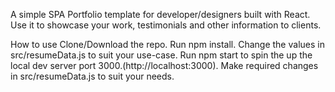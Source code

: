  A simple SPA Portfolio template for developer/designers built with React. Use it to showcase your work, testimonials and other information to clients.

How to use
Clone/Download the repo.
Run npm install.
Change the values in src/resumeData.js to suit your use-case.
Run npm start to spin the up the local dev server port 3000.(http://localhost:3000).
Make required changes in src/resumeData.js to suit your needs.